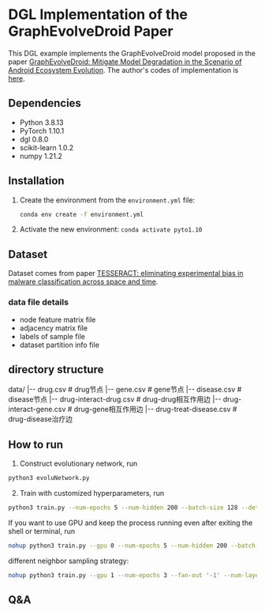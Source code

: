 # DGL Implementation of the GraphEvolveDroid Paper
This DGL example implements the GraphEvolveDroid model proposed in the paper [GraphEvolveDroid: Mitigate Model Degradation in the Scenario of Android Ecosystem Evolution](https://dl.acm.org/doi/abs/10.1145/3459637.3482118). The author's codes of implementation is [here](https://github.com/liangxun/GraphEvolveDroid).

## Dependencies
* Python 3.8.13
* PyTorch 1.10.1
* dgl 0.8.0
* scikit-learn 1.0.2
* numpy 1.21.2

## Installation
1. Create the environment from the `environment.yml` file:
    ```bash
    conda env create -f environment.yml
    ```

2. Activate the new environment: `conda activate pyto1.10`

## Dataset
Dataset comes from paper [TESSERACT: eliminating experimental bias in malware classification across space and time](https://dl.acm.org/doi/abs/10.5555/3361338.3361389).

### data file details
* node feature matrix file
* adjacency matrix file
* labels of sample file
* dataset partition info file

## directory structure
data/
|-- drug.csv        # drug节点
|-- gene.csv        # gene节点
|-- disease.csv     # disease节点
|-- drug-interact-drug.csv  # drug-drug相互作用边
|-- drug-interact-gene.csv  # drug-gene相互作用边
|-- drug-treat-disease.csv  # drug-disease治疗边

## How to run
1. Construct evolutionary network, run
```bash
python3 evoluNetwork.py
```

2. Train with customized hyperparameters, run
```bash
python3 train.py --num-epochs 5 --num-hidden 200 --batch-size 128 --detailed
```

If you want to use GPU and keep the process running even after exiting the shell or terminal, run
```bash
nohup python3 train.py --gpu 0 --num-epochs 5 --num-hidden 200 --batch-size 128 --detailed >> nohup.out &
```

different neighbor sampling strategy:
```bash
nohup python3 train.py --gpu 1 --num-epochs 3 --fan-out '-1' --num-layers 2 --detailed >> quickTest.out &
```

## Q&A
